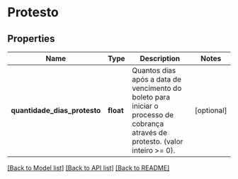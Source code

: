 # Protesto

## Properties
Name | Type | Description | Notes
------------ | ------------- | ------------- | -------------
**quantidade_dias_protesto** | **float** | Quantos dias após a data de vencimento do boleto para iniciar o processo de cobrança através de protesto. (valor inteiro &gt;&#x3D; 0). | [optional] 

[[Back to Model list]](../../README.md#documentation-for-models) [[Back to API list]](../../README.md#documentation-for-api-endpoints) [[Back to README]](../../README.md)

